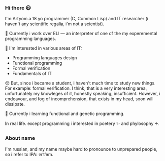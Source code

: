 ### Hi there 😃
I'm Artyom a 18 yo programmer (C, Common Lisp) and IT researcher (i haven't any scientific regalia, i'm not a scientist).

🔨 Currently i work over ELI — an interpreter of one of the my experemental programming languages.

🔭 I'm interested in various areas of IT:
- Programming languages design
- Functional programming
- Formal verification
- Fundamentals of IT

😔 But, since i became a student, i haven't much time to study new things. For example: formal verification. I think, that is a very interesting area, unfortunately my knowleges of it, honestly speaking, insufficient. However, i endeavour, and fog of incomprehension, that exists in my head, soon will dissipate.

📖 Currently i learning functional and genetic programming.

In real life. except programming i interested in poetery ✨ and phylosophy ☂️.

### About name
I'm russian, and my name maybe hard to pronounce to unprepared people, so i refer to IPA: ɐrˈtʲɵm.
